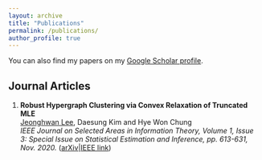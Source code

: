 ```yaml
---
layout: archive
title: "Publications"
permalink: /publications/
author_profile: true
---
```


You can also find my papers on my <a href="https://scholar.google.com/citations?user=s9LzirIAAAAJ&hl=ko">Google Scholar profile</a>.

## Journal Articles

1. **Robust Hypergraph Clustering via Convex Relaxation of Truncated MLE** \
<ins>Jeonghwan Lee</ins>, Daesung Kim and Hye Won Chung \
*IEEE Journal on Selected Areas in Information Theory, Volume 1, Issue 3: Special Issue on Statistical Estimation and Inference, pp. 613-631, Nov. 2020.* ([arXiv](https://arxiv.org/abs/2003.10038)|[IEEE link](https://ieeexplore.ieee.org/document/9257068))


<!--
{% for post in site.publications reversed %}
  {% include archive-single.html %}
{% endfor %}
-->

